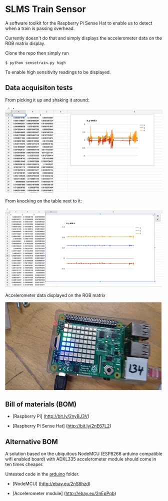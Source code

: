 # SLMS Train Sensor

A software toolkit for the Raspberry Pi Sense Hat to enable us to detect when a
train is passing overhead.

Currently doesn't do that and simply displays the accelerometer data on the RGB
matrix display.

Clone the repo then simply run
```shell
$ python sensetrain.py high
```

To enable high sensitivity readings to be displayed.

## Data acquisiton tests

From picking it up and shaking it around:  

![alt text](images/shaking-it.png "Picking it up and shaking it around data")

From knocking on the table next to it:  

![alt text](images/knocking-it.png "Knocking on the table next to it data")

Accelerometer data displayed on the RGB matrix

![alt text](images/rgb-matrix.jpg "RGB matrix accelerometer data")

## Bill of materials (BOM)  

* [Raspberry Pi] (http://bit.ly/2nyBJ3V)

* [Raspberry Pi Sense Hat] (http://bit.ly/2nE67L2)

## Alternative BOM

A solution based on the ubiquitous NodeMCU (ESP8266 arduino compatible wifi enabled board) with ADXL335 accelerometer module should come in ten times cheaper.  

Untested code in the [arduino](arduino) folder.

* [NodeMCU] (http://ebay.eu/2nS6hzd)

* [Accelerometer module] (http://ebay.eu/2nEpPqb)

